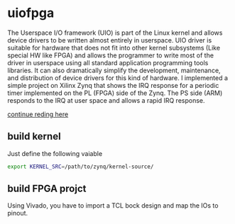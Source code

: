 
# uiofpga

The Userspace I/O framework (UIO) is part of the Linux kernel and allows device drivers to be written almost entirely in userspace. UIO driver is suitable for hardware that does not fit into other kernel subsystems (Like special HW like FPGA) and allows the programmer to write most of the driver in userspace using all standard application programming tools libraries. It can also dramatically simplify the development, maintenance, and distribution of device drivers for this kind of hardware. I implemented a simple project on Xilinx Zynq that shows the IRQ response for a periodic timer implemented on the PL (FPGA) side of the Zynq. The PS side (ARM) responds to the IRQ at user space and allows a rapid IRQ response.

[continue reding here](https://yairgd.github.io/2020/02/linux-uio-driver-to-handle-with-irq-source/)

## build kernel
Just define the following vaiable
```bash
export KERNEL_SRC=/path/to/zynq/kernel-source/
```

## build FPGA projct
Using Vivado, you have to import a TCL bock design and map the IOs to pinout.
